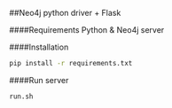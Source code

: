 ##Neo4j python driver + Flask

####Requirements
Python & Neo4j server

####Installation
```bash
pip install -r requirements.txt
```

####Run server
```bash
run.sh
```